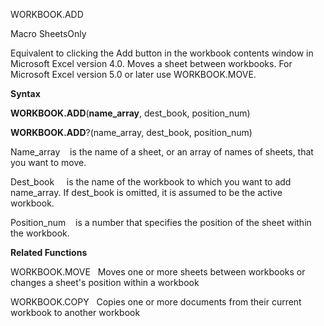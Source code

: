 WORKBOOK.ADD

Macro SheetsOnly

Equivalent to clicking the Add button in the workbook contents window in
Microsoft Excel version 4.0. Moves a sheet between workbooks. For
Microsoft Excel version 5.0 or later use WORKBOOK.MOVE.

**Syntax**

**WORKBOOK.ADD**(**name\_array**, dest\_book, position\_num)

**WORKBOOK.ADD**?(name\_array, dest\_book, position\_num)

Name\_array    is the name of a sheet, or an array of names of sheets,
that you want to move.

Dest\_book     is the name of the workbook to which you want to add
name\_array. If dest\_book is omitted, it is assumed to be the active
workbook.

Position\_num    is a number that specifies the position of the sheet
within the workbook.

**Related Functions**

WORKBOOK.MOVE   Moves one or more sheets between workbooks or changes a
sheet's position within a workbook

WORKBOOK.COPY   Copies one or more documents from their current workbook
to another workbook


